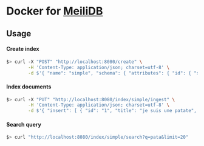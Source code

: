 # Docker for [MeiliDB](https://github.com/Kerollmops/MeiliDB)

## Usage

#### Create index
```bash
$> curl -X "POST" "http://localhost:8080/create" \
        -H 'Content-Type: application/json; charset=utf-8' \
        -d $'{ "name": "simple", "schema": { "attributes": { "id": { "stored": true, "indexed": true }, "title": { "stored": true, "indexed": true }, "number": { "indexed": true } }, "identifier": "id" } }'
```

#### Index documents
```bash
$> curl -X "PUT" "http://localhost:8080/index/simple/ingest" \
        -H 'Content-Type: application/json; charset=utf-8' \
        -d $'{ "insert": [ { "id": "1", "title": "je suis une patate", "number": "3" }, { "id": "2", "title": "je suis une tulipe", "number": "3" } ] }'
```

#### Search query
```bash
$> curl "http://localhost:8080/index/simple/search?q=pata&limit=20"
```

